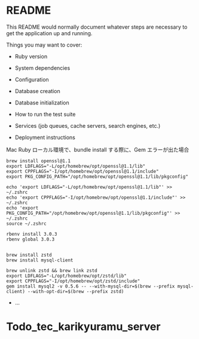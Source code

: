 # README

This README would normally document whatever steps are necessary to get the
application up and running.

Things you may want to cover:

- Ruby version

- System dependencies

- Configuration

- Database creation

- Database initialization

- How to run the test suite

- Services (job queues, cache servers, search engines, etc.)

- Deployment instructions

Mac Ruby ローカル環境で、bundle install する際に、Gem エラーが出た場合

```
brew install openssl@1.1
export LDFLAGS="-L/opt/homebrew/opt/openssl@1.1/lib"
export CPPFLAGS="-I/opt/homebrew/opt/openssl@1.1/include"
export PKG_CONFIG_PATH="/opt/homebrew/opt/openssl@1.1/lib/pkgconfig"

echo 'export LDFLAGS="-L/opt/homebrew/opt/openssl@1.1/lib"' >> ~/.zshrc
echo 'export CPPFLAGS="-I/opt/homebrew/opt/openssl@1.1/include"' >> ~/.zshrc
echo 'export PKG_CONFIG_PATH="/opt/homebrew/opt/openssl@1.1/lib/pkgconfig"' >> ~/.zshrc
source ~/.zshrc

rbenv install 3.0.3
rbenv global 3.0.3


brew install zstd
brew install mysql-client

brew unlink zstd && brew link zstd
export LDFLAGS="-L/opt/homebrew/opt/zstd/lib"
export CPPFLAGS="-I/opt/homebrew/opt/zstd/include"
gem install mysql2 -v 0.5.6 -- --with-mysql-dir=$(brew --prefix mysql-client) --with-opt-dir=$(brew --prefix zstd)
```

- ...

# Todo_tec_karikyuramu_server
